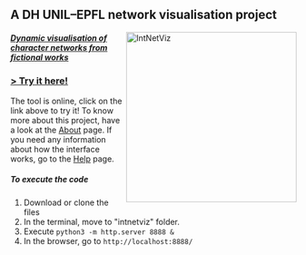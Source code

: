 ## A DH UNIL–EPFL network visualisation project

<a href="https://maladesimaginaires.github.io/intnetviz/"><img src="https://raw.githubusercontent.com/maladesimaginaires/intnetviz/gh-pages/img/intnetviz_graph.png" alt="IntNetViz" width="300" align="right"> 
##### Dynamic visualisation of character networks from fictional works
### > [Try it here!](https://maladesimaginaires.github.io/intnetviz/)
The tool is online, click on the link above to try it! To know more about this project, have a look at the [About](https://maladesimaginaires.github.io/intnetviz/about.html) page. If you need any information about how the interface works, go to the [Help](https://maladesimaginaires.github.io/intnetviz/help.html) page.

##### To execute the code

1. Download or clone the files
2. In the terminal, move to "intnetviz" folder.
3. Execute ```python3 -m http.server 8888 &```
4. In the browser, go to ```http://localhost:8888/```
